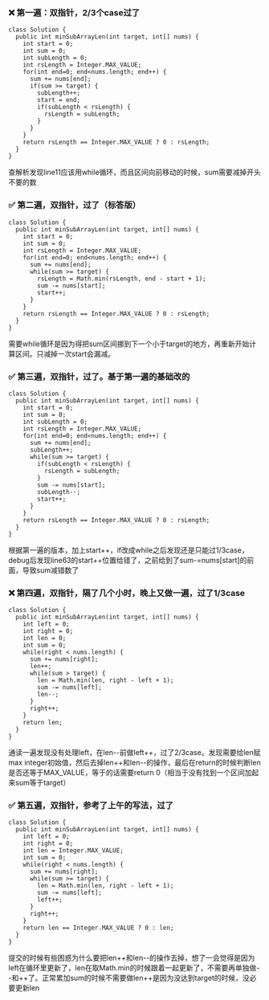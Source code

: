 ### :x: 第一遍：双指针，2/3个case过了
```
class Solution {
  public int minSubArrayLen(int target, int[] nums) {
    int start = 0;
    int sum = 0;
    int subLength = 0;
    int rsLength = Integer.MAX_VALUE;
    for(int end=0; end<nums.length; end++) {
      sum += nums[end];
      if(sum >= target) {
        subLength++;
        start = end;
        if(subLength < rsLength) {
          rsLength = subLength;
        }
      }
    }
    return rsLength == Integer.MAX_VALUE ? 0 : rsLength;
  }
}
```
查解析发现line11应该用while循环，而且区间向前移动的时候，sum需要减掉开头不要的数

### :white_check_mark: 第二遍，双指针，过了（标答版）
```
class Solution {
  public int minSubArrayLen(int target, int[] nums) {
    int start = 0;
    int sum = 0;
    int rsLength = Integer.MAX_VALUE;
    for(int end=0; end<nums.length; end++) {
      sum += nums[end];
      while(sum >= target) {
        rsLength = Math.min(rsLength, end - start + 1);
        sum -= nums[start];
        start++;
      }
    }
    return rsLength == Integer.MAX_VALUE ? 0 : rsLength;
  }
}
```
需要while循环是因为得把sum区间挪到下一个小于target的地方，再重新开始计算区间。只减掉一次start会漏减。

### :white_check_mark: 第三遍，双指针，过了。基于第一遍的基础改的
```
class Solution {
  public int minSubArrayLen(int target, int[] nums) {
    int start = 0;
    int sum = 0;
    int subLength = 0;
    int rsLength = Integer.MAX_VALUE;
    for(int end=0; end<nums.length; end++) {
      sum += nums[end];
      subLength++;
      while(sum >= target) {
        if(subLength < rsLength) {
          rsLength = subLength;
        }
        sum -= nums[start];
        subLength--;
        start++;
      }
    }
    return rsLength == Integer.MAX_VALUE ? 0 : rsLength;
  }
}
```
根据第一遍的版本，加上start++，if改成while之后发现还是只能过1/3case，debug后发现line63的start++位置给错了，之前给到了sum-=nums[start]的前面，导致sum减错数了

### :x: 第四遍，双指针，隔了几个小时，晚上又做一遍，过了1/3case
```
class Solution {
  public int minSubArrayLen(int target, int[] nums) {
    int left = 0;
    int right = 0;
    int len = 0;
    int sum = 0;
    while(right < nums.length) {
      sum += nums[right];
      len++;
      while(sum > target) {
        len = Math.min(len, right - left + 1);
        sum -= nums[left];
        len--;
      }
      right++;
    }
    return len;
  }
}
```
通读一遍发现没有处理left，在len--前做left++，过了2/3case。发现需要给len赋max integer初始值，然后去掉len++和len--的操作，最后在return的时候判断len是否还等于MAX_VALUE，等于的话需要return 0（相当于没有找到一个区间加起来sum等于target）

### :white_check_mark: 第五遍，双指针，参考了上午的写法，过了
```
class Solution {
  public int minSubArrayLen(int target, int[] nums) {
    int left = 0;
    int right = 0;
    int len = Integer.MAX_VALUE;
    int sum = 0;
    while(right < nums.length) {
      sum += nums[right];
      while(sum >= target) {
        len = Math.min(len, right - left + 1);
        sum -= nums[left];
        left++;
      }
      right++;
    }
    return len == Integer.MAX_VALUE ? 0 : len;
  }
}
```
提交的时候有些困惑为什么要把len++和len--的操作去掉，想了一会觉得是因为left在循环里更新了，len在取Math.min的时候跟着一起更新了，不需要再单独做--和++了。正常累加sum的时候不需要做len++是因为没达到target的时候，没必要更新len
